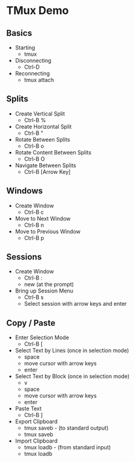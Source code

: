# TMux Demo

## Basics

* Starting
    - tmux
* Disconnecting
    - Ctrl-D
* Reconnecting
    - tmux attach

## Splits

* Create Vertical Split
    - Ctrl-B %
* Create Horizontal Split
    - Ctrl-B "
* Rotate Between Splits
    - Ctrl-B o
* Rotate Content Between Splits
    - Ctrl-B O
* Navigate Between Splits
    - Ctrl-B [Arrow Key]

## Windows 

* Create Window
    - Ctrl-B c
* Move to Next Window
    - Ctrl-B n
* Move to Previous Window
    - Ctrl-B p

## Sessions 

* Create Window
    - Ctrl-B :
    - new (at the prompt)
* Bring up Session Menu
    - Ctrl-B s
    - Select session with arrow keys and enter

## Copy / Paste 

* Enter Selection Mode 
    - Ctrl-B [
* Select Text by Lines (once in selection mode)
    - space
    - move cursor with arrow keys
    - enter
* Select Text by Block (once in selection mode)
    - v 
    - space
    - move cursor with arrow keys
    - enter
* Paste Text
    - Ctrl-B ]
* Export Clipboard
    - tmux saveb - (to standard output)
    - tmux saveb <filename>
* Import Clipboard
    - tmux loadb - (from standard input)
    - tmux loadb <filename>

